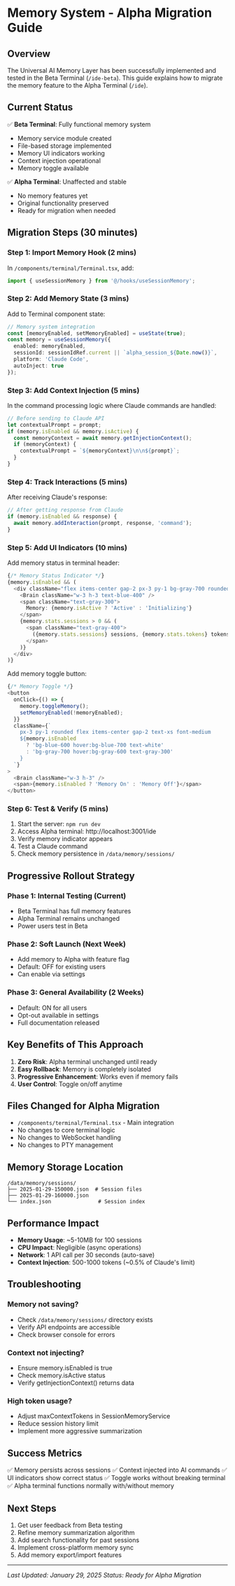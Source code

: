 # Memory System - Alpha Migration Guide

## Overview

The Universal AI Memory Layer has been successfully implemented and tested in the Beta Terminal (`/ide-beta`). This guide explains how to migrate the memory feature to the Alpha Terminal (`/ide`).

## Current Status

✅ **Beta Terminal**: Fully functional memory system
- Memory service module created
- File-based storage implemented  
- Memory UI indicators working
- Context injection operational
- Memory toggle available

✅ **Alpha Terminal**: Unaffected and stable
- No memory features yet
- Original functionality preserved
- Ready for migration when needed

## Migration Steps (30 minutes)

### Step 1: Import Memory Hook (2 mins)

In `/components/terminal/Terminal.tsx`, add:

```typescript
import { useSessionMemory } from '@/hooks/useSessionMemory';
```

### Step 2: Add Memory State (3 mins)

Add to Terminal component state:

```typescript
// Memory system integration
const [memoryEnabled, setMemoryEnabled] = useState(true);
const memory = useSessionMemory({
  enabled: memoryEnabled,
  sessionId: sessionIdRef.current || `alpha_session_${Date.now()}`,
  platform: 'Claude Code',
  autoInject: true
});
```

### Step 3: Add Context Injection (5 mins)

In the command processing logic where Claude commands are handled:

```typescript
// Before sending to Claude API
let contextualPrompt = prompt;
if (memory.isEnabled && memory.isActive) {
  const memoryContext = await memory.getInjectionContext();
  if (memoryContext) {
    contextualPrompt = `${memoryContext}\n\n${prompt}`;
  }
}
```

### Step 4: Track Interactions (5 mins)

After receiving Claude's response:

```typescript
// After getting response from Claude
if (memory.isEnabled && response) {
  await memory.addInteraction(prompt, response, 'command');
}
```

### Step 5: Add UI Indicators (10 mins)

Add memory status in terminal header:

```typescript
{/* Memory Status Indicator */}
{memory.isEnabled && (
  <div className="flex items-center gap-2 px-3 py-1 bg-gray-700 rounded text-xs">
    <Brain className="w-3 h-3 text-blue-400" />
    <span className="text-gray-300">
      Memory: {memory.isActive ? 'Active' : 'Initializing'}
    </span>
    {memory.stats.sessions > 0 && (
      <span className="text-gray-400">
        ({memory.stats.sessions} sessions, {memory.stats.tokens} tokens)
      </span>
    )}
  </div>
)}
```

Add memory toggle button:

```typescript
{/* Memory Toggle */}
<button
  onClick={() => {
    memory.toggleMemory();
    setMemoryEnabled(!memoryEnabled);
  }}
  className={`
    px-3 py-1 rounded flex items-center gap-2 text-xs font-medium
    ${memory.isEnabled 
      ? 'bg-blue-600 hover:bg-blue-700 text-white' 
      : 'bg-gray-700 hover:bg-gray-600 text-gray-300'
    }
  `}
>
  <Brain className="w-3 h-3" />
  <span>{memory.isEnabled ? 'Memory On' : 'Memory Off'}</span>
</button>
```

### Step 6: Test & Verify (5 mins)

1. Start the server: `npm run dev`
2. Access Alpha terminal: http://localhost:3001/ide
3. Verify memory indicator appears
4. Test a Claude command
5. Check memory persistence in `/data/memory/sessions/`

## Progressive Rollout Strategy

### Phase 1: Internal Testing (Current)
- Beta Terminal has full memory features
- Alpha Terminal remains unchanged
- Power users test in Beta

### Phase 2: Soft Launch (Next Week)
- Add memory to Alpha with feature flag
- Default: OFF for existing users
- Can enable via settings

### Phase 3: General Availability (2 Weeks)
- Default: ON for all users
- Opt-out available in settings
- Full documentation released

## Key Benefits of This Approach

1. **Zero Risk**: Alpha terminal unchanged until ready
2. **Easy Rollback**: Memory is completely isolated
3. **Progressive Enhancement**: Works even if memory fails
4. **User Control**: Toggle on/off anytime

## Files Changed for Alpha Migration

- `/components/terminal/Terminal.tsx` - Main integration
- No changes to core terminal logic
- No changes to WebSocket handling  
- No changes to PTY management

## Memory Storage Location

```
/data/memory/sessions/
├── 2025-01-29-150000.json  # Session files
├── 2025-01-29-160000.json
└── index.json               # Session index
```

## Performance Impact

- **Memory Usage**: ~5-10MB for 100 sessions
- **CPU Impact**: Negligible (async operations)
- **Network**: 1 API call per 30 seconds (auto-save)
- **Context Injection**: 500-1000 tokens (~0.5% of Claude's limit)

## Troubleshooting

### Memory not saving?
- Check `/data/memory/sessions/` directory exists
- Verify API endpoints are accessible
- Check browser console for errors

### Context not injecting?
- Ensure memory.isEnabled is true
- Check memory.isActive status
- Verify getInjectionContext() returns data

### High token usage?
- Adjust maxContextTokens in SessionMemoryService
- Reduce session history limit
- Implement more aggressive summarization

## Success Metrics

✅ Memory persists across sessions
✅ Context injected into AI commands
✅ UI indicators show correct status
✅ Toggle works without breaking terminal
✅ Alpha terminal functions normally with/without memory

## Next Steps

1. Get user feedback from Beta testing
2. Refine memory summarization algorithm
3. Add search functionality for past sessions
4. Implement cross-platform memory sync
5. Add memory export/import features

---

*Last Updated: January 29, 2025*
*Status: Ready for Alpha Migration*